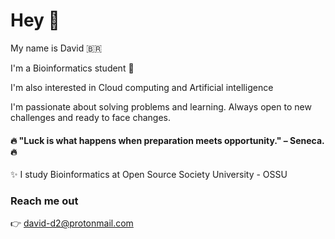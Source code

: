 # Hey 👋
My name is David 🇧🇷

I'm a Bioinformatics student 🧬

I'm also interested in Cloud computing and Artificial intelligence

I'm passionate about solving problems and learning. Always open to new
challenges and ready to face changes.


#### 🔥 "Luck is what happens when preparation meets opportunity." – Seneca.🔥


✨ I study Bioinformatics at Open Source Society University - OSSU


### Reach me out
   👉   david-d2@protonmail.com
